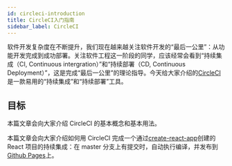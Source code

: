 ```yaml
---
id: circleci-introduction
title: CircleCI入门指南
sidebar_label: CircleCI
---
```


软件开发复杂度在不断提升，我们现在越来越关注软件开发的“最后一公里”：从功能开发完成到成功部署。关注软件工程这一阶段的同学，应该经常会看到“持续集成（CI, Continuous intergration）”和“持续部署（CD, Continuous Deployment）”，这是完成“最后一公里”的理论指导。今天给大家介绍的[CircleCI](https://circleci.com/)是一款易用的“持续集成”和“持续部署”工具。

## 目标

本篇文章会向大家介绍 CircleCI 的基本概念和基本用法。

本篇文章会向大家介绍如何用 CircleCI 完成一个通过[create-react-app](https://facebook.github.io/create-react-app/)创建的 React 项目的持续集成：在 master 分支上有提交时，自动执行编译，并发布到[Github Pages](https://pages.github.com/)上。
